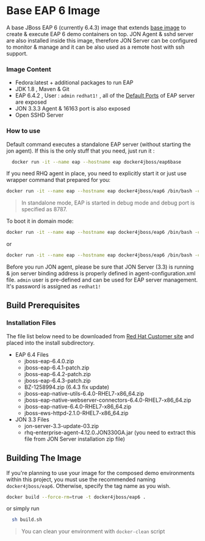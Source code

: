 Base EAP 6 Image
=======

A base JBoss EAP 6 (currently 6.4.3) image that extends [base image](../image-base/README.md) to create & execute EAP 6 demo containers on top. JON Agent & sshd server are also installed inside this image, therefore JON Server can be configured to monitor & manage and it can be also used as a remote host with ssh support.

### Image Content

- Fedora:latest + additional packages to run EAP
- JDK 1.8 , Maven & Git
- EAP 6.4.2 , User :  ```admin``` ```redhat1!``` , all of the [Default Ports](https://access.redhat.com/documentation/en-US/JBoss_Enterprise_Application_Platform/6.1/html/Security_Guide/Network_Ports_Used_By_JBoss_Enterprise_Application_Platform_62.html)  of EAP server are exposed
- JON 3.3.3 Agent & 16163 port is also exposed
- Open SSHD Server

### How to use

Default command executes a standalone EAP server (without starting the jon agent). If this is the only stuff that you need, just run it :

```bash
  docker run -it --name eap --hostname eap docker4jboss/eap6base
```

 If you need RHQ agent in place, you need to explicitly start it or just use wrapper command that prepared for you:
```bash
docker run -it --name eap --hostname eap docker4jboss/eap6 /bin/bash -c "/usr/bin/startSshJonAndEap.sh"
```
 > In standalone mode, EAP is started in debug mode and debug port is specified as 8787.

To boot it in domain mode:

```bash
docker run -it --name eap --hostname eap docker4jboss/eap6 /bin/bash -c "/usr/bin/startSshJonAndEapInDmnMode.sh"
```
  or

```bash
docker run -it --name eap --hostname eap docker4jboss/eap6 /bin/bash -c "/usr/bin/startSshAndEapInDmnMode.sh"  
```
Before you run JON agent, please be sure that JON Server (3.3) is running & jon server binding address is properly defined in agent-configuration.xml  file. ```admin``` user is pre-defined and can be used for EAP server management. It's password is assigned as ```redhat1!```


## Build Prerequisites

### Installation Files

The file list below need to be downloaded from [Red Hat Customer site](http://access.redhat.com) and placed into the install subdirectory.

* EAP 6.4 Files
  * jboss-eap-6.4.0.zip
  * jboss-eap-6.4.1-patch.zip
  * jboss-eap-6.4.2-patch.zip
  * jboss-eap-6.4.3-patch.zip
  * BZ-1258994.zip (6.4.3 fix update)
  * jboss-eap-native-utils-6.4.0-RHEL7-x86_64.zip
  * jboss-eap-native-webserver-connectors-6.4.0-RHEL7-x86_64.zip
  * jboss-eap-native-6.4.0-RHEL7-x86_64.zip
  * jboss-ews-httpd-2.1.0-RHEL7-x86_64.zip
* JON 3.3 Files
  * jon-server-3.3-update-03.zip
  * rhq-enterprise-agent-4.12.0.JON330GA.jar (you need to extract this file from JON Server installation zip file)

## Building The Image

 If you're planning to use your image for the composed demo environments within this project, you must use the recommended naming ```docker4jboss/eap6```. Otherwise, specify the tag name as you wish.

```bash
docker build --force-rm=true -t docker4jboss/eap6 .
```
  or simply run

```bash
  sh build.sh
```

 > You can clean your environment with ```docker-clean``` script
